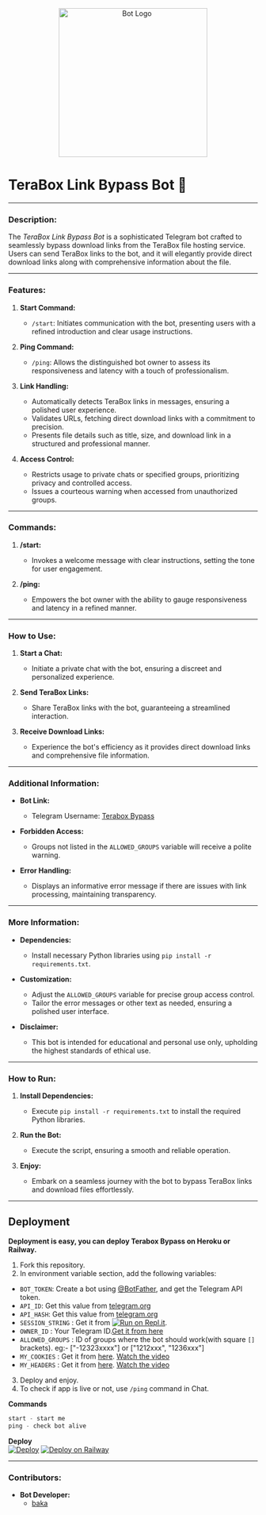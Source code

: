 <div style="text-align:center" align="center">
  <img src="./images/bot.jpg" alt="Bot Logo" width="300"/>
</div>

# TeraBox Link Bypass Bot 🚀

---

### **Description:**
The *TeraBox Link Bypass Bot* is a sophisticated Telegram bot crafted to seamlessly bypass download links from the TeraBox file hosting service. Users can send TeraBox links to the bot, and it will elegantly provide direct download links along with comprehensive information about the file.

---

### **Features:**

1. **Start Command:**
   - `/start`: Initiates communication with the bot, presenting users with a refined introduction and clear usage instructions.

2. **Ping Command:**
   - `/ping`: Allows the distinguished bot owner to assess its responsiveness and latency with a touch of professionalism.

3. **Link Handling:**
   - Automatically detects TeraBox links in messages, ensuring a polished user experience.
   - Validates URLs, fetching direct download links with a commitment to precision.
   - Presents file details such as title, size, and download link in a structured and professional manner.

4. **Access Control:**
   - Restricts usage to private chats or specified groups, prioritizing privacy and controlled access.
   - Issues a courteous warning when accessed from unauthorized groups.

---

### **Commands:**

1. **/start:**
   - Invokes a welcome message with clear instructions, setting the tone for user engagement.

2. **/ping:**
   - Empowers the bot owner with the ability to gauge responsiveness and latency in a refined manner.

---

### **How to Use:**

1. **Start a Chat:**
   - Initiate a private chat with the bot, ensuring a discreet and personalized experience.

2. **Send TeraBox Links:**
   - Share TeraBox links with the bot, guaranteeing a streamlined interaction.

3. **Receive Download Links:**
   - Experience the bot's efficiency as it provides direct download links and comprehensive file information.

---

### **Additional Information:**

- **Bot Link:**
  - Telegram Username: [Terabox Bypass](https://t.me/badbakabot)

- **Forbidden Access:**
  - Groups not listed in the `ALLOWED_GROUPS` variable will receive a polite warning.

- **Error Handling:**
  - Displays an informative error message if there are issues with link processing, maintaining transparency.

---

### **More Information:**

- **Dependencies:**
  - Install necessary Python libraries using `pip install -r requirements.txt`.

- **Customization:**
  - Adjust the `ALLOWED_GROUPS` variable for precise group access control.
  - Tailor the error messages or other text as needed, ensuring a polished user interface.

- **Disclaimer:**
  - This bot is intended for educational and personal use only, upholding the highest standards of ethical use.

---

### **How to Run:**

1. **Install Dependencies:**
   - Execute `pip install -r requirements.txt` to install the required Python libraries.

2. **Run the Bot:**
   - Execute the script, ensuring a smooth and reliable operation.

3. **Enjoy:**
   - Embark on a seamless journey with the bot to bypass TeraBox links and download files effortlessly.

---
## Deployment
<b>Deployment is easy, you can deploy Terabox Bypass on Heroku or Railway.</b>
1. Fork this repository.
2. In environment variable section, add the following variables:
 - `BOT_TOKEN`: Create a bot using [@BotFather](https://telegram.dog/BotFather), and get the Telegram API token.
 - `API_ID`: Get this value from [telegram.org](https://my.telegram.org/apps)
 - `API_HASH`: Get this value from [telegram.org](https://my.telegram.org/apps)
 - `SESSION_STRING` : Get it from [![Run on Repl.it](https://replit.com/badge/github/bakamono12/GhostForwarder)](https://replit.com/@baka1432/PyroGramAuth).
 - `OWNER_ID` : Your Telegram ID.[Get it from here](https://t.me/userinfobot)
 - `ALLOWED_GROUPS` : ID of groups where the bot should work(with square `[]` brackets). eg:- ["-12323xxxx"] or ["1212xxx", "1236xxx"]
 - `MY_COOKIES` : Get it from [here](https://www.terabox.com/user/login).    [Watch the video](https://github.com/r0ld3x/terabox-downloader-bot/issues/2#issuecomment-1856180595)
 - `MY_HEADERS` : Get it from [here](https://www.terabox.com/user/login).    [Watch the video](https://github.com/r0ld3x/terabox-downloader-bot/issues/2#issuecomment-1856180595)
3. Deploy and enjoy.
4. To check if app is live or not, use `/ping` command in Chat.

<b>Commands</b>
```python
start - start me
ping - check bot alive
```

<b>Deploy</b><br>
[![Deploy](https://www.herokucdn.com/deploy/button.svg)](https://heroku.com/deploy?template=https://github.com/youesky/Terabox-Bypass)
[![Deploy on Railway](https://railway.app/button.svg)](https://railway.app/template/_l3iQY?referralCode=IEUhZ-)

---
### **Contributors:**

- **Bot Developer:**
  - [baka](https://t.me/DTMK_C)